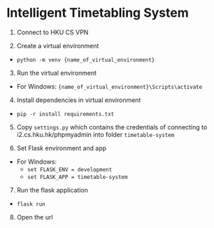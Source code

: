 # Intelligent Timetabling System
1.  Connect to HKU CS VPN

2.  Create a virtual environment
-   `python -m venv {name_of_virtual_environment}`

3.  Run the virtual environment 
-   For Windows: `{name_of_virtual_environment}\Scripts\activate`
    
4.  Install dependencies in virtual environment
-   `pip -r install requirements.txt`

5.  Copy `settings.py` which contains the credentials of connecting to i2.cs.hku.hk/phpmyadmin into folder `timetable-system`

6.  Set Flask environment and app
-   For Windows: 
    -   `set FLASK_ENV = development`
    -   `set FLASK_APP = timetable-system`

7.  Run the flask application
-   `flask run`

8.  Open the url
